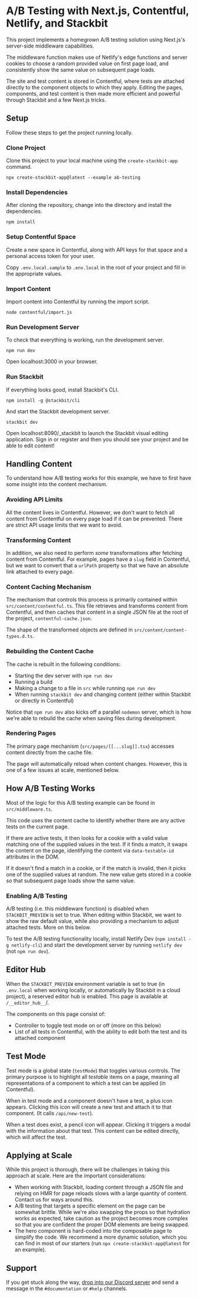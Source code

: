 # A/B Testing with Next.js, Contentful, Netlify, and Stackbit

This project implements a homegrown A/B testing solution using Next.js's server-side middleware capabilities.

The middleware function makes use of Netlify's edge functions and server cookies to choose a random provided value on first page load, and consistently show the same value on subsequent page loads.

The site and test content is stored in Contentful, where tests are attached directly to the component objects to which they apply. Editing the pages, components, and test content is then made more efficient and powerful through Stackbit and a few Next.js tricks.

## Setup

Follow these steps to get the project running locally.

### Clone Project

Clone this project to your local machine using the `create-stackbit-app` command.

    npx create-stackbit-app@latest --example ab-testing

### Install Dependencies

After cloning the repository, change into the directory and install the dependencies.

    npm install

### Setup Contentful Space

Create a new space in Contentful, along with API keys for that space and a personal access token for your user.

Copy `.env.local.sample` to `.env.local` in the root of your project and fill in the appropriate values.

### Import Content

Import content into Contentful by running the import script.

    node contentful/import.js

### Run Development Server

To check that everything is working, run the development server.

    npm run dev

Open localhost:3000 in your browser.

### Run Stackbit

If everything looks good, install Stackbit's CLI.

    npm install -g @stackbit/cli

And start the Stackbit development server.

    stackbit dev

Open localhost:8090/\_stackbit to launch the Stackbit visual editing application. Sign in or register and then you should see your project and be able to edit content!

## Handling Content

To understand how A/B testing works for this example, we have to first have some insight into the content mechanism.

### Avoiding API Limits

All the content lives in Contentful. However, we don't want to fetch all content from Contentful on every page load if it can be prevented. There are strict API usage limits that we want to avoid.

### Transforming Content

In addition, we also need to perform _some_ transformations after fetching content from Contentful. For example, pages have a `slug` field in Contentful, but we want to convert that a `urlPath` property so that we have an absolute link attached to every page.

### Content Caching Mechanism

The mechanism that controls this process is primarily contained within `src/content/contentful.ts`. This file retrieves and transforms content from Contentful, and then caches that content in a single JSON file at the root of the project, `contentful-cache.json`.

The shape of the transformed objects are defined in `src/content/content-types.d.ts`.

### Rebuilding the Content Cache

The cache is rebuilt in the following conditions:

- Starting the dev server with `npm run dev`
- Running a build
- Making a change to a file in `src` while running `npm run dev`
- When running `stackbit dev` and changing content (either within Stackbit or directly in Contentful)

Notice that `npm run dev` also kicks off a parallel `nodemon` server, which is how we're able to rebuild the cache when saving files during development.

### Rendering Pages

The primary page mechanism (`src/pages/[[...slug]].tsx`) accesses content directly from the cache file.

The page will automatically reload when content changes. However, this is one of a few issues at scale, mentioned below.

## How A/B Testing Works

Most of the logic for this A/B testing example can be found in `src/middleware.ts`.

This code uses the content cache to identify whether there are any active tests on the current page.

If there are active tests, it then looks for a cookie with a valid value matching one of the supplied values in the test. If it finds a match, it swaps the content on the page, identifying the content via `data-testable-id` attributes in the DOM.

If it doesn't find a match in a cookie, or if the match is invalid, then it picks one of the supplied values at random. The new value gets stored in a cookie so that subsequent page loads show the same value.

### Enabling A/B Testing

A/B testing (i.e. this middleware function) is disabled when `STACKBIT_PREVIEW` is set to true. When editing within Stackbit, we want to show the raw default value, while also providing a mechanism to adjust attached tests. More on this below.

To test the A/B testing functionality locally, install Netlify Dev (`npm install -g netlify-cli`) and start the development server by running `netlify dev` (not `npm run dev`).

## Editor Hub

When the `STACKBIT_PREVIEW` environment variable is set to true (in `.env.local` when working locally, or automatically by Stackbit in a cloud project), a reserved editor hub is enabled. This page is available at `/__editor_hub__`/.

The components on this page consist of:

- Controller to toggle test mode on or off (more on this below)
- List of all tests in Contentful, with the ability to edit both the test and its attached component

## Test Mode

Test mode is a global state (`testMode`) that toggles various controls. The primary purpose is to highlight all _testable_ items on a page, meaning all representations of a component to which a test can be applied (in Contentful).

When in test mode and a component doesn't have a test, a plus icon appears. Clicking this icon will create a new test and attach it to that component. (It calls `/api/new-test`).

When a test does exist, a pencil icon will appear. Clicking it triggers a modal with the information about that test. This content can be edited directly, which will affect the test.

## Applying at Scale

While this project is thorough, there will be challenges in taking this approach at scale. Here are the important considerations:

- When working with Stackbit, loading content through a JSON file and relying on HMR for page reloads slows with a large quantity of content. Contact us for ways around this.
- A/B testing that targets a specific element on the page can be somewhat brittle. While we're also swapping the props so that hydration works as expected, take caution as the project becomes more complex so that you are confident the proper DOM elements are being swapped.
- The hero component is hard-coded into the composable page to simplify the code. We recommend a more dynamic solution, which you can find in most of our starters (run `npx create-stackbit-app@latest` for an example).

## Support

If you get stuck along the way, [drop into our Discord server](https://discord.gg/HUNhjVkznH) and send a message in the `#documentation` or `#help` channels.
